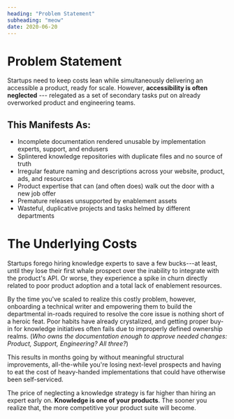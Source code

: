 ```yaml
---
heading: "Problem Statement"
subheading: "meow"
date: 2020-06-20
---
```

# Problem Statement

Startups need to keep costs lean while simultaneously delivering an accessible a product, ready for scale. However, **accessibility is often neglected** --- relegated as a set of secondary tasks put on already overworked product and engineering teams.

## This Manifests As:

- Incomplete documentation rendered unusable by implementation experts, support, and endusers
- Splintered knowledge repositories with duplicate files and no source of truth
- Irregular feature naming and descriptions across your website, product, ads, and resources
- Product expertise that can (and often does) walk out the door with a new job offer
- Premature releases unsupported by enablement assets
- Wasteful, duplicative projects and tasks helmed by different departments

# The Underlying Costs

Startups forego hiring knowledge experts to save a few bucks---at least, until they lose their first whale prospect over the inability to integrate with the product's API. Or worse, they experience a spike in churn directly related to poor product adoption and a total lack of enablement resources.

By the time you've scaled to realize this costly problem, however, onboarding a technical writer and empowering them to build the departmental in-roads required to resolve the core issue is nothing short of a heroic feat. Poor habits have already crystalized, and getting proper buy-in for knowledge initiatives often fails due to improperly defined ownership realms. (_Who owns the documentation enough to approve needed changes: Product, Support, Engineering? All three?_)  

This results in months going by without meaningful structural improvements, all-the-while you're losing next-level prospects and having to eat the cost of heavy-handed implementations that could have otherwise been self-serviced.

The price of neglecting a knowledge strategy is far higher than hiring an expert early on. **Knowledge is one of your products**. The sooner you realize that, the more competitive your product suite will become.
